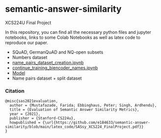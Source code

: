 # semantic-answer-similarity
 XCS224U Final Project

In this repository, you can find all the necessary python files and jupyter notebooks, links to some Colab Notebooks as well as latex code to reproduce our paper.

* SQuAD, GermanQuAD and NQ-open subsets
* Numbers dataset 
* [name_pairs_dataset_creation.ipynb](https://colab.research.google.com/drive/1AFU-RF3adOpIJfZAkEVT3tSuHefd4JJl?usp=sharing)
* [continue_training_biencoder_names.ipynb](https://colab.research.google.com/drive/1a1L9xfK-t3xtp1MHyHIzewip4kDDxhRe?usp=sharing)
* [Model](https://github.com/e184633/semantic-answer-similarity/tree/main/cross-en-de-roberta-sentence-transformer-2021-10-30_19-42-43)
* Name pairs dataset + split dataset


### Citation
```
@misc{sas2021evaluation,
  author = {Mustafazade, Farida; Ebbinghaus, Peter; Singh, Ardhendu},
  title = {Evaluation of Semantic Answer Similarity Metrics},
  year = {2021},
  publisher = {Stanford-CS224u},
  howpublished = {\url{https://github.com/e184633/semantic-answer-similarity/blob/main/latex_code/SASsy_XCS224_FinalProject.pdf}}
}
```
